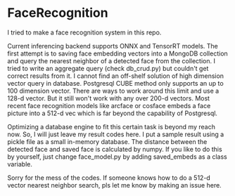 # FaceRecognition

I tried to make a face recognition system in this repo.

Current inferencing backend supports ONNX and TensorRT models. The first attempt is to saving face embedding vectors into a MongoDB collection and query the nearest neighbor of a detected face from the collection. I tried to write an aggregate query (check db_crud.py) but couldn't get correct results from it. I cannot find an off-shelf solution of high dimension vector query in database. Postgresql CUBE method only supports an up to 100 dimension vector. There are ways to work around this limit and use a 128-d vector. But it still won't work with any over 200-d vectors. Most recent face recognition models like arcface or cosface embeds a face picture into a 512-d vec which is far beyond the capability of Postgresql.

Optimizing a database engine to fit this certain task is beyond my reach now. So, I will just leave my result codes here. I put a sample result using a pickle file as a small in-memory database. The distance between the detected face and saved face is calculated by numpy. If you like to do this by yourself, just change face_model.py by adding saved_embeds as a class variable.  

Sorry for the mess of the codes.  If someone knows how to do a 512-d vector nearest neighbor search, pls let me know by making an issue here.
